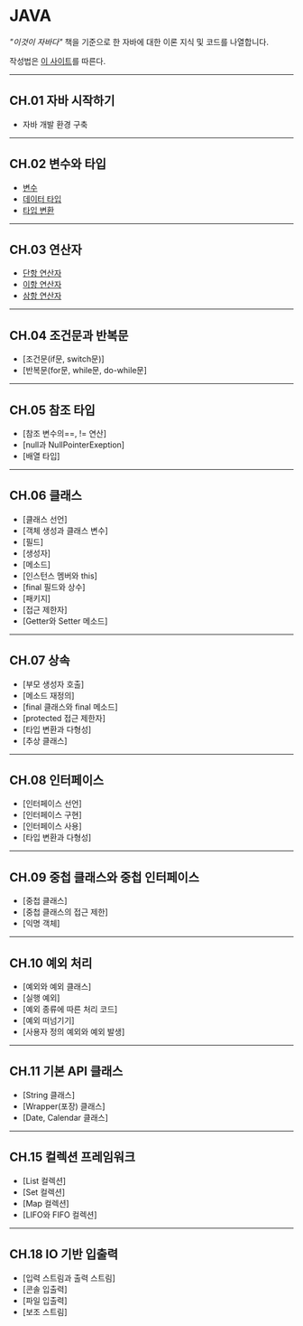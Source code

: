 # JAVA
*"이것이 자바다"* 책을 기준으로 한 자바에 대한 이론 지식 및 코드를 나열합니다.



작성법은 [이 사이트](https://lsh424.tistory.com/37)를 따른다.

***

## CH.01 자바 시작하기
* 자바 개발 환경 구축

***

## CH.02 변수와 타입
* [변수](https://github.com/bigdata-analyst-course/JAVA/blob/main/CH02/variables.md)
* [데이터 타입](https://github.com/bigdata-analyst-course/JAVA/blob/main/CH02/data_type.md)
* [타입 변환](https://github.com/bigdata-analyst-course/JAVA/blob/main/CH02/data_conversion.md)

***

## CH.03 연산자
* [단항 연산자](https://github.com/bigdata-analyst-course/JAVA/blob/main/CH03/unary_operator.md)
* [이항 연산자](https://github.com/bigdata-analyst-course/JAVA/blob/main/CH03/binary_operator.md)
* [삼항 연산자](https://github.com/bigdata-analyst-course/JAVA/blob/main/CH03/ternary_operator.md)

***

## CH.04 조건문과 반복문
* [조건문(if문, switch문)]
* [반복문(for문, while문, do-while문]

***

## CH.05 참조 타입
* [참조 변수의==, != 연산]
* [null과 NullPointerExeption]
* [배열 타입]

***

## CH.06 클래스
* [클래스 선언]
* [객체 생성과 클래스 변수]
* [필드]
* [생성자]
* [메소드]
* [인스턴스 멤버와 this]
* [final 필드와 상수]
* [패키지]
* [접근 제한자]
* [Getter와 Setter 메소드]

***

## CH.07 상속
* [부모 생성자 호출]
* [메소드 재정의]
* [final 클래스와 final 메소드]
* [protected 접근 제한자]
* [타입 변환과 다형성]
* [추상 클래스]

***

## CH.08 인터페이스
* [인터페이스 선언]
* [인터페이스 구현]
* [인터페이스 사용]
* [타입 변환과 다형성]

***

## CH.09 중첩 클래스와 중첩 인터페이스
* [중첩 클래스]
* [중첩 클래스의 접근 제한]
* [익명 객체]

***

## CH.10 예외 처리
* [예외와 예외 클래스]
* [실행 예외]
* [예외 종류에 따른 처리 코드]
* [예외 떠넘기기]
* [사용자 정의 예외와 예외 발생]

***

## CH.11 기본 API 클래스
* [String 클래스]
* [Wrapper(포장) 클래스]
* [Date, Calendar 클래스]

***

## CH.15 컬렉션 프레임워크
* [List 컬렉션]
* [Set 컬렉션]
* [Map 컬렉션]
* [LIFO와 FIFO 컬렉션]

***

## CH.18 IO 기반 입출력
* [입력 스트림과 출력 스트림]
* [콘솔 입출력]
* [파일 입출력]
* [보조 스트림]
